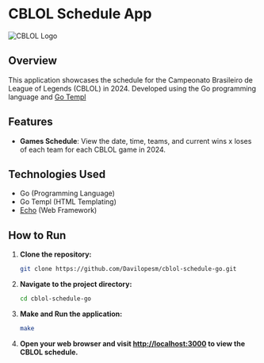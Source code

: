 # CBLOL Schedule App

![CBLOL Logo](https://encrypted-tbn0.gstatic.com/images?q=tbn:ANd9GcQ-Y4A29Fo3SfI8AeFJax3Uj9ulXumF388FWYtkf0QDBg&s)

## Overview

This application showcases the schedule for the Campeonato Brasileiro de League of Legends (CBLOL) in 2024. Developed using the Go programming language and [Go Templ](https://templ.guide/)

## Features

- **Games Schedule**: View the date, time, teams, and current wins x loses of each team for each CBLOL game in 2024.

## Technologies Used

- Go (Programming Language)
- Go Templ (HTML Templating)
- [Echo](https://echo.labstack.com/) (Web Framework)

## How to Run

1. **Clone the repository:**

   ```bash
   git clone https://github.com/Davilopesm/cblol-schedule-go.git
   ```

2. **Navigate to the project directory:**

   ```bash
   cd cblol-schedule-go
   ```

3. **Make and Run the application:**

   ```bash
   make
   ```

4. **Open your web browser and visit [http://localhost:3000](http://localhost:3000) to view the CBLOL schedule.**

